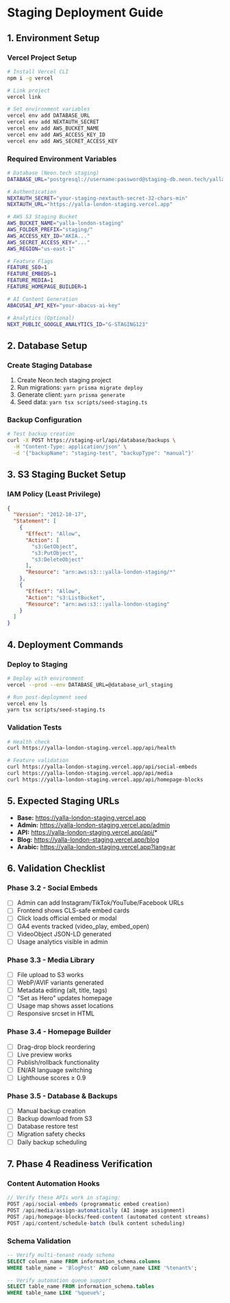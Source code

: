 
# Staging Deployment Guide

## 1. Environment Setup

### Vercel Project Setup
```bash
# Install Vercel CLI
npm i -g vercel

# Link project
vercel link

# Set environment variables
vercel env add DATABASE_URL
vercel env add NEXTAUTH_SECRET
vercel env add AWS_BUCKET_NAME
vercel env add AWS_ACCESS_KEY_ID
vercel env add AWS_SECRET_ACCESS_KEY
```

### Required Environment Variables
```bash
# Database (Neon.tech staging)
DATABASE_URL="postgresql://username:password@staging-db.neon.tech/yalla_london_staging"

# Authentication
NEXTAUTH_SECRET="your-staging-nextauth-secret-32-chars-min"
NEXTAUTH_URL="https://yalla-london-staging.vercel.app"

# AWS S3 Staging Bucket
AWS_BUCKET_NAME="yalla-london-staging"
AWS_FOLDER_PREFIX="staging/"
AWS_ACCESS_KEY_ID="AKIA..."
AWS_SECRET_ACCESS_KEY="..."
AWS_REGION="us-east-1"

# Feature Flags
FEATURE_SEO=1
FEATURE_EMBEDS=1
FEATURE_MEDIA=1
FEATURE_HOMEPAGE_BUILDER=1

# AI Content Generation
ABACUSAI_API_KEY="your-abacus-ai-key"

# Analytics (Optional)
NEXT_PUBLIC_GOOGLE_ANALYTICS_ID="G-STAGING123"
```

## 2. Database Setup

### Create Staging Database
1. Create Neon.tech staging project
2. Run migrations: `yarn prisma migrate deploy`
3. Generate client: `yarn prisma generate`
4. Seed data: `yarn tsx scripts/seed-staging.ts`

### Backup Configuration
```bash
# Test backup creation
curl -X POST https://staging-url/api/database/backups \
  -H "Content-Type: application/json" \
  -d '{"backupName": "staging-test", "backupType": "manual"}'
```

## 3. S3 Staging Bucket Setup

### IAM Policy (Least Privilege)
```json
{
  "Version": "2012-10-17",
  "Statement": [
    {
      "Effect": "Allow",
      "Action": [
        "s3:GetObject",
        "s3:PutObject",
        "s3:DeleteObject"
      ],
      "Resource": "arn:aws:s3:::yalla-london-staging/*"
    },
    {
      "Effect": "Allow", 
      "Action": "s3:ListBucket",
      "Resource": "arn:aws:s3:::yalla-london-staging"
    }
  ]
}
```

## 4. Deployment Commands

### Deploy to Staging
```bash
# Deploy with environment
vercel --prod --env DATABASE_URL=@database_url_staging

# Run post-deployment seed
vercel env ls
yarn tsx scripts/seed-staging.ts
```

### Validation Tests
```bash
# Health check
curl https://yalla-london-staging.vercel.app/api/health

# Feature validation
curl https://yalla-london-staging.vercel.app/api/social-embeds
curl https://yalla-london-staging.vercel.app/api/media
curl https://yalla-london-staging.vercel.app/api/homepage-blocks
```

## 5. Expected Staging URLs

- **Base:** https://yalla-london-staging.vercel.app
- **Admin:** https://yalla-london-staging.vercel.app/admin
- **API:** https://yalla-london-staging.vercel.app/api/*
- **Blog:** https://yalla-london-staging.vercel.app/blog
- **Arabic:** https://yalla-london-staging.vercel.app?lang=ar

## 6. Validation Checklist

### Phase 3.2 - Social Embeds
- [ ] Admin can add Instagram/TikTok/YouTube/Facebook URLs
- [ ] Frontend shows CLS-safe embed cards
- [ ] Click loads official embed or modal
- [ ] GA4 events tracked (video_play, embed_open)
- [ ] VideoObject JSON-LD generated
- [ ] Usage analytics visible in admin

### Phase 3.3 - Media Library  
- [ ] File upload to S3 works
- [ ] WebP/AVIF variants generated
- [ ] Metadata editing (alt, title, tags)
- [ ] "Set as Hero" updates homepage
- [ ] Usage map shows asset locations
- [ ] Responsive srcset in HTML

### Phase 3.4 - Homepage Builder
- [ ] Drag-drop block reordering
- [ ] Live preview works
- [ ] Publish/rollback functionality
- [ ] EN/AR language switching
- [ ] Lighthouse scores ≥ 0.9

### Phase 3.5 - Database & Backups
- [ ] Manual backup creation
- [ ] Backup download from S3
- [ ] Database restore test
- [ ] Migration safety checks
- [ ] Daily backup scheduling

## 7. Phase 4 Readiness Verification

### Content Automation Hooks
```typescript
// Verify these APIs work in staging:
POST /api/social-embeds (programmatic embed creation)
POST /api/media/assign-automatically (AI image assignment)  
POST /api/homepage-blocks/feed-content (automated content streams)
POST /api/content/schedule-batch (bulk content scheduling)
```

### Schema Validation
```sql
-- Verify multi-tenant ready schema
SELECT column_name FROM information_schema.columns 
WHERE table_name = 'BlogPost' AND column_name LIKE '%tenant%';

-- Verify automation queue support
SELECT table_name FROM information_schema.tables 
WHERE table_name LIKE '%queue%';
```
